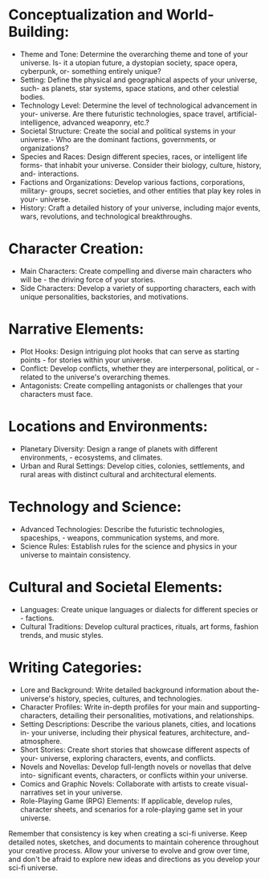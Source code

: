 # Conceptualization and World-Building:

- Theme and Tone: Determine the overarching theme and tone of your universe. Is- it a utopian future, a dystopian society, space opera, cyberpunk, or- something entirely unique?
- Setting: Define the physical and geographical aspects of your universe, such- as planets, star systems, space stations, and other celestial bodies.
- Technology Level: Determine the level of technological advancement in your- universe. Are there futuristic technologies, space travel, artificial- intelligence, advanced weaponry, etc.?
- Societal Structure: Create the social and political systems in your universe.- Who are the dominant factions, governments, or organizations?
- Species and Races: Design different species, races, or intelligent life forms- that inhabit your universe. Consider their biology, culture, history, and- interactions.
- Factions and Organizations: Develop various factions, corporations, military- groups, secret societies, and other entities that play key roles in your- universe.
- History: Craft a detailed history of your universe, including major events, wars, revolutions, and technological breakthroughs.

# Character Creation:

- Main Characters: Create compelling and diverse main characters who will be - the driving force of your stories.
- Side Characters: Develop a variety of supporting characters, each with unique personalities, backstories, and motivations.

# Narrative Elements:

- Plot Hooks: Design intriguing plot hooks that can serve as starting points - for stories within your universe.
- Conflict: Develop conflicts, whether they are interpersonal, political, or - related to the universe's overarching themes.
- Antagonists: Create compelling antagonists or challenges that your characters must face.

# Locations and Environments:

- Planetary Diversity: Design a range of planets with different environments, - ecosystems, and climates.
- Urban and Rural Settings: Develop cities, colonies, settlements, and rural areas with distinct cultural and architectural elements.

# Technology and Science:

- Advanced Technologies: Describe the futuristic technologies, spaceships, - weapons, communication systems, and more.
- Science Rules: Establish rules for the science and physics in your universe to maintain consistency.

# Cultural and Societal Elements:

- Languages: Create unique languages or dialects for different species or - factions.
- Cultural Traditions: Develop cultural practices, rituals, art forms, fashion trends, and music styles.

# Writing Categories:

- Lore and Background: Write detailed background information about the- universe's history, species, cultures, and technologies.
- Character Profiles: Write in-depth profiles for your main and supporting- characters, detailing their personalities, motivations, and relationships.
- Setting Descriptions: Describe the various planets, cities, and locations in- your universe, including their physical features, architecture, and- atmosphere.
- Short Stories: Create short stories that showcase different aspects of your- universe, exploring characters, events, and conflicts.
- Novels and Novellas: Develop full-length novels or novellas that delve into- significant events, characters, or conflicts within your universe.
- Comics and Graphic Novels: Collaborate with artists to create visual- narratives set in your universe.
- Role-Playing Game (RPG) Elements: If applicable, develop rules, character sheets, and scenarios for a role-playing game set in your universe.

Remember that consistency is key when creating a sci-fi universe. Keep detailed notes, sketches, and documents to maintain coherence throughout your creative process. Allow your universe to evolve and grow over time, and don't be afraid to explore new ideas and directions as you develop your sci-fi universe.
